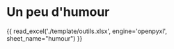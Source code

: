 # Un peu d'humour 


{{ read_excel('./template/outils.xlsx', engine='openpyxl', sheet_name="humour") }}  

